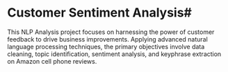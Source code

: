 # Customer Sentiment Analysis#
This NLP Analysis project focuses on harnessing the power of customer feedback to drive business improvements. Applying advanced natural language processing techniques, the primary objectives involve data cleaning, topic identification, sentiment analysis, and keyphrase extraction on Amazon cell phone reviews.
